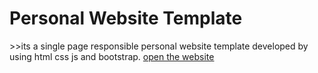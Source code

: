 <h1>Personal Website Template</h1>
>>its a single page responsible personal website template developed by using html css js and bootstrap. 
  <a href="https://prjctakshay.github.io/personal-website-template">open the website</a>
